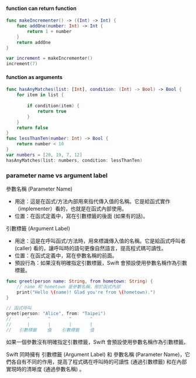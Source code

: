#### function can return function

```swift
func makeIncrementer() -> ((Int) -> Int) {
    func addOne(number: Int) -> Int {
        return 1 + number
    }    
    return addOne  
}

var increment = makeIncrementer()
increment(7)
```

#### function as arguments
```swift
func hasAnyMatches(list: [Int], condition: (Int) -> Bool) -> Bool {
    for item in list {
        
        if condition(item) {
            return true
        }
    }
    return false
}
func lessThanTen(number: Int) -> Bool {
    return number < 10
}
var numbers = [20, 19, 7, 12]
hasAnyMatches(list: numbers, condition: lessThanTen)
```


### parameter name vs argument label

參數名稱 (Parameter Name)

- 用途：這是在函式/方法內部用來指代傳入值的名稱。它是給函式實作（implementer）看的，也就是在函式內部使用。
- 位置：在函式定義中，寫在引數標籤的後面 (如果有的話)。

引數標籤 (Argument Label)
- 用途：這是在呼叫函式/方法時，用來標識傳入值的名稱。它是給函式呼叫者 (caller) 看的，讓呼叫時的語句更像自然語言，提高程式碼可讀性。
- 位置：在函式定義中，寫在參數名稱的前面。
- 預設行為：如果沒有明確指定引數標籤，Swift 會預設使用參數名稱作為引數標籤。

```swift
func greet(person name: String, from hometown: String) {
    // name 和 hometown 是參數名稱，用於函式內部
    print("Hello \(name)! Glad you're from \(hometown).")
}

// 函式呼叫
greet(person: "Alice", from: "Taipei")
//      ^       ^       ^       ^
//      |       |       |       |
//   引數標籤    值    引數標籤    值
```

如果一個參數沒有明確指定引數標籤，Swift 會預設使用參數名稱作為引數標籤。

Swift 同時擁有 引數標籤 (Argument Label) 和 參數名稱 (Parameter Name)，它們各自有不同的作用，提高了程式碼在呼叫時的可讀性 (通過引數標籤) 和在內部實現時的清晰度 (通過參數名稱) 。
